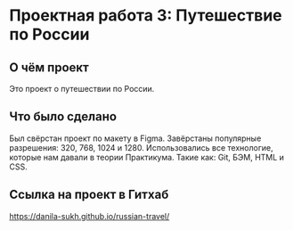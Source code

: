 # Проектная работа 3: Путешествие по России

## О чём проект
Это проект о путешествии по России.

## Что было сделано
Был свёрстан проект по макету в Figma. Завёрстаны популярные разрешения: 320, 768, 1024 и 1280.
Использовались все технологие, которые нам давали в теории Практикума. Такие как: Git, БЭМ, HTML и CSS.

## Ссылка на проект в Гитхаб
https://danila-sukh.github.io/russian-travel/